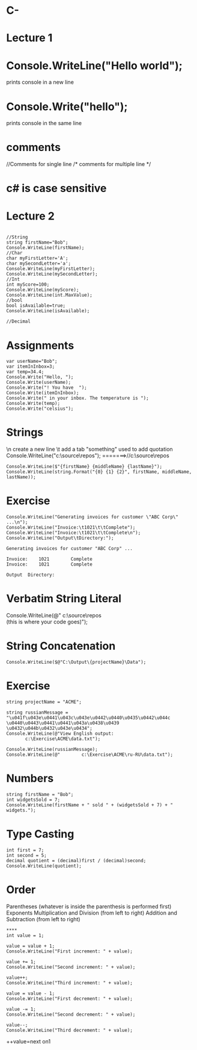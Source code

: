 # C-
# Lecture 1
# Console.WriteLine("Hello world"); 
prints console in a new line
# Console.Write("hello");
prints console in the same line
# comments
//Comments for single line
/* comments
for
multiple
line
*/
# c# is case sensitive


# Lecture 2
```

//String
string firstName="Bob";
Console.WriteLine(firstName);
//Char
char myFirstLetter='A';
char mySecondLetter='a';
Console.WriteLine(myFirstLetter);
Console.WriteLine(mySecondLetter);
//Int
int myScore=100;
Console.WriteLine(myScore);
Console.WriteLine(int.MaxValue);
//bool
bool isAvailable=true;
Console.WriteLine(isAvailable);

//Decimal

```

# Assignments

```
var userName="Bob";
var itemInInbox=3;
var temp=34.4;
Console.Write("Hello, ");
Console.Write(userName);
Console.Write("! You have  ");
Console.Write(itemInInbox);
Console.Write(" in your inbox. The temperature is ");
Console.Write(temp);
Console.Write("celsius");
```

# Strings
\n create a new line
\t add a tab
\"something\" used to add quotation 
Console.WriteLine("c:\\source\\repos"); =======>//c:\source\repos
```
Console.WriteLine($"{firstName} {middleName} {lastName}");
Console.WriteLine(string.Format("{0} {1} {2}", firstName, middleName, lastName));
```

# Exercise
```
Console.WriteLine("Generating invoices for customer \"ABC Corp\" ...\n");
Console.WriteLine("Invoice:\t1021\t\tComplete");
Console.WriteLine("Invoice:\t1021\t\tComplete\n");
Console.WriteLine("Output\tDirectory:");
```
```
Generating invoices for customer "ABC Corp" ...

Invoice:	1021		Complete
Invoice:	1021		Complete

Output	Directory:
```
# Verbatim String Literal
Console.WriteLine(@"   c:\source\repos   
      (this is where your code goes)");
 
 #  String Concatenation
 ```
 Console.WriteLine($@"C:\Output\{projectName}\Data");
 ```
 # Exercise
 ```
 string projectName = "ACME";

string russianMessage = "\u041f\u043e\u0441\u043c\u043e\u0442\u0440\u0435\u0442\u044c \u0440\u0443\u0441\u0441\u043a\u0438\u0439 \u0432\u044b\u0432\u043e\u0434";
Console.WriteLine(@"View English output:
		c:\Exercise\ACME\data.txt");

Console.WriteLine(russianMessage);
Console.WriteLine(@"		c:\Exercise\ACME\ru-RU\data.txt");

```

# Numbers
```
string firstName = "Bob";
int widgetsSold = 7;
Console.WriteLine(firstName + " sold " + (widgetsSold + 7) + " widgets.");
```
# Type Casting
```
int first = 7;
int second = 5;
decimal quotient = (decimal)first / (decimal)second;
Console.WriteLine(quotient);
```
# Order
Parentheses (whatever is inside the parenthesis is performed first)
Exponents
Multiplication and Division (from left to right)
Addition and Subtraction (from left to right)

```
****
int value = 1;

value = value + 1;
Console.WriteLine("First increment: " + value);

value += 1;
Console.WriteLine("Second increment: " + value);

value++;
Console.WriteLine("Third increment: " + value);

value = value - 1;
Console.WriteLine("First decrement: " + value);

value -= 1;
Console.WriteLine("Second decrement: " + value);

value--;
Console.WriteLine("Third decrement: " + value);
```
++value=next on1
